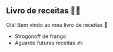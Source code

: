 ## Livro de receitas :man_cook: 

Olá! Bem vindo ao meu livro de receitas :wave: 

- Strogonoff de frango
- Aguarde futuras receitas :writing_hand: 

